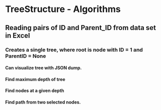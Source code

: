 # TreeStructure - Algorithms
## Reading pairs of ID and Parent_ID from data set in Excel
### Creates a single tree, where root is node with ID = 1 and ParentID = None

#### Can visualize tree with JSON dump. 
#### Find maximum depth of tree
#### Find nodes at a given depth
#### Find path from two selected nodes. 